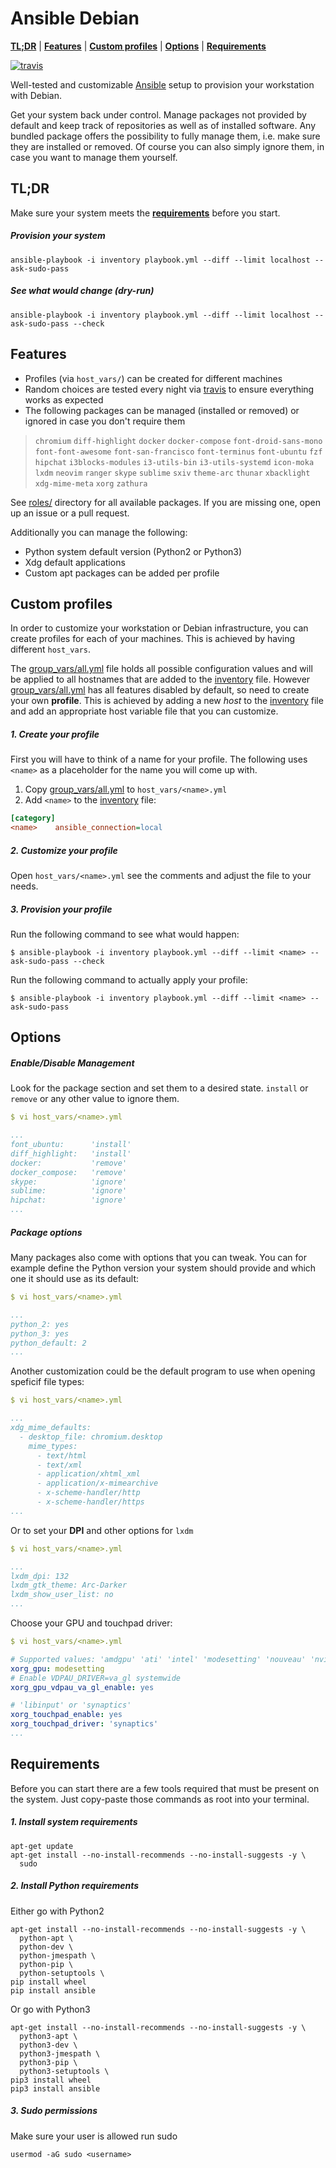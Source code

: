 # Ansible Debian

**[TL;DR](#tldr)** | **[Features](#features)** | **[Custom profiles](#custom-profiles)** | **[Options](#options)** | **[Requirements](#requirements)**

[![travis](https://travis-ci.org/cytopia/ansible-debian.svg?branch=master)](https://travis-ci.org/cytopia/ansible-debian)

Well-tested and customizable [Ansible](https://www.ansible.com) setup to provision your workstation with Debian.

Get your system back under control. Manage packages not provided by default and keep track of repositories as well as of installed software. Any bundled package offers the possibility to fully manage them, i.e. make sure they are installed or removed. Of course you can also simply ignore them, in case you want to manage them yourself.


## TL;DR

Make sure your system meets the **[requirements](#requirements)** before you start.

##### Provision your system
```
ansible-playbook -i inventory playbook.yml --diff --limit localhost --ask-sudo-pass
```

##### See what would change (dry-run)
```
ansible-playbook -i inventory playbook.yml --diff --limit localhost --ask-sudo-pass --check
```


## Features

* Profiles (via `host_vars/`) can be created for different machines
* Random choices are tested every night via  [travis](https://travis-ci.org/cytopia/ansible-debian) to ensure everything works as expected
* The following packages can be managed (installed or removed) or ignored in case you don't require them

> `chromium` `diff-highlight` `docker` `docker-compose` `font-droid-sans-mono` `font-font-awesome` `font-san-francisco` `font-terminus` `font-ubuntu` `fzf` `hipchat` `i3blocks-modules` `i3-utils-bin` `i3-utils-systemd` `icon-moka` `lxdm` `neovim` `ranger` `skype` `sublime` `sxiv` `theme-arc` `thunar` `xbacklight` `xdg-mime-meta` `xorg` `zathura`

See [roles/](roles/) directory for all available packages. If you are missing one, open up an issue or a pull request.

Additionally you can manage the following:

* Python system default version (Python2 or Python3)
* Xdg default applications
* Custom apt packages can be added per profile


## Custom profiles

In order to customize your workstation or Debian infrastructure, you can create profiles for each of your machines. This is achieved by having different `host_vars`.

The [group_vars/all.yml](group_vars/all.yml) file holds all possible configuration values and will be applied to all hostnames that are added to the [inventory](inventory) file. However [group_vars/all.yml](group_vars/all.yml) has all features disabled by default, so need to create your own **profile**. This is achieved by adding a new *host* to the [inventory](inventory) file and add an appropriate host variable file that you can customize.

##### 1. Create your *profile*

First you will have to think of a name for your profile. The following uses `<name>` as a placeholder for the name you will come up with.

1. Copy [group_vars/all.yml](group_vars/all.yml) to `host_vars/<name>.yml`
2. Add `<name>` to the [inventory](inventory) file:
```ini
[category]
<name>    ansible_connection=local
```

##### 2. Customize your *profile*

Open `host_vars/<name>.yml` see the comments and adjust the file to your needs.

##### 3. Provision your *profile*

Run the following command to see what would happen:
```shell
$ ansible-playbook -i inventory playbook.yml --diff --limit <name> --ask-sudo-pass --check
```
Run the following command to actually apply your profile:
```shell
$ ansible-playbook -i inventory playbook.yml --diff --limit <name> --ask-sudo-pass
```


## Options

##### Enable/Disable Management

Look for the package section and set them to a desired state. `install` or `remove` or any other value to ignore them.
```yml
$ vi host_vars/<name>.yml

...
font_ubuntu:      'install'
diff_highlight:   'install'
docker:           'remove'
docker_compose:   'remove'
skype:            'ignore'
sublime:          'ignore'
hipchat:          'ignore'
...
```
##### Package options

Many packages also come with options that you can tweak. You can for example define the Python version your system should provide and which one it should use as its default:
```yml
$ vi host_vars/<name>.yml

...
python_2: yes
python_3: yes
python_default: 2
...
```

Another customization could be the default program to use when opening speficif file types:
```yml
$ vi host_vars/<name>.yml

...
xdg_mime_defaults:
  - desktop_file: chromium.desktop
    mime_types:
      - text/html
      - text/xml
      - application/xhtml_xml
      - application/x-mimearchive
      - x-scheme-handler/http
      - x-scheme-handler/https
...
```

Or to set your **DPI** and other options for `lxdm`
```yml
$ vi host_vars/<name>.yml

...
lxdm_dpi: 132
lxdm_gtk_theme: Arc-Darker
lxdm_show_user_list: no
...
```

Choose your GPU and touchpad driver:
```yml
$ vi host_vars/<name>.yml

# Supported values: 'amdgpu' 'ati' 'intel' 'modesetting' 'nouveau' 'nvidia' 'radeon'
xorg_gpu: modesetting
# Enable VDPAU_DRIVER=va_gl systemwide
xorg_gpu_vdpau_va_gl_enable: yes

# 'libinput' or 'synaptics'
xorg_touchpad_enable: yes
xorg_touchpad_driver: 'synaptics'
...
```


## Requirements

Before you can start there are a few tools required that must be present on the system. Just copy-paste those commands as root into your terminal.

##### 1. Install system requirements
```shell
apt-get update
apt-get install --no-install-recommends --no-install-suggests -y \
  sudo
```

##### 2. Install Python requirements

Either go with Python2
```
apt-get install --no-install-recommends --no-install-suggests -y \
  python-apt \
  python-dev \
  python-jmespath \
  python-pip \
  python-setuptools \
pip install wheel
pip install ansible
```
Or go with Python3
```
apt-get install --no-install-recommends --no-install-suggests -y \
  python3-apt \
  python3-dev \
  python3-jmespath \
  python3-pip \
  python3-setuptools \
pip3 install wheel
pip3 install ansible
```
##### 3. Sudo permissions

Make sure your user is allowed run sudo
```
usermod -aG sudo <username>
```
